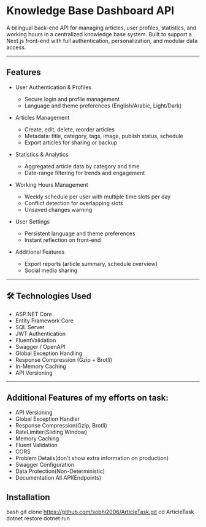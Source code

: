 # Knowledge Base Dashboard API

A bilingual back-end API for managing articles, user profiles, statistics, and working hours in a centralized knowledge base system. Built to support a Next.js front-end with full authentication, personalization, and modular data access.

---

## Features

- User Authentication & Profiles
  - Secure login and profile management
  - Language and theme preferences (English/Arabic, Light/Dark)

- Articles Management
  - Create, edit, delete, reorder articles
  - Metadata: title, category, tags, image, publish status, schedule
  - Export articles for sharing or backup

- Statistics & Analytics
  - Aggregated article data by category and time
  - Date-range filtering for trends and engagement

- Working Hours Management
  - Weekly schedule per user with multiple time slots per day
  - Conflict detection for overlapping slots
  - Unsaved changes warning

- User Settings
  - Persistent language and theme preferences
  - Instant reflection on front-end

- Additional Features
  - Export reports (article summary, schedule overview)
  - Social media sharing

---

## 🛠 Technologies Used

- ASP.NET Core
- Entity Framework Core
- SQL Server
- JWT Authentication
- FluentValidation
- Swagger / OpenAPI
- Global Exception Handling
- Response Compression (Gzip + Brotli)
- In-Memory Caching
- API Versioning

---
## Additional Features of my efforts on task:

- API Versioning
- Global Exception Handler
- Response Compression(Gzip, Brotli)
- RateLimiter(Sliding Window)
- Memory Caching
- Fluent Validation
- CORS
- Problem Details(don't show extra information on production)
- Swagger Configuration
- Data Protection(Non-Deterministic)
- Documentation All API(Endpoints)

## Installation

bash
git clone https://github.com/sobhi2006/ArticleTask.git
cd ArticleTask
dotnet restore
dotnet run
